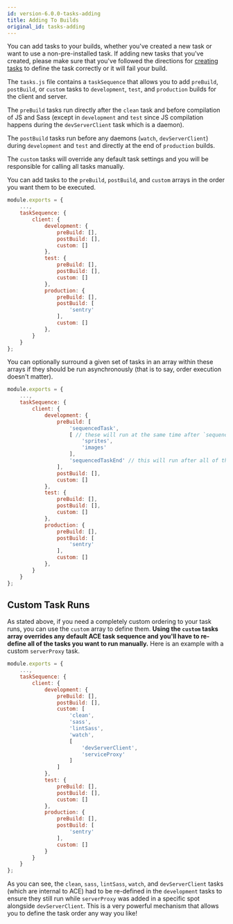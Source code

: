 ```yaml
---
id: version-6.0.0-tasks-adding
title: Adding To Builds
original_id: tasks-adding
---
```


You can add tasks to your builds, whether you've created a new task or want to use a non-pre-installed task. If adding new tasks that you've created, please make sure that you've followed the directions for [creating tasks](tasks-creating) to define the task correctly or it will fail your build.

The `tasks.js` file contains a `taskSequence` that allows you to add `preBuild`, `postBuild`, or `custom` tasks to `development`, `test`, and `production` builds for the client and server.

The `preBuild` tasks run directly after the `clean` task and before compilation of JS and Sass (except in `development` and `test` since JS compilation happens during the `devServerClient` task which is a daemon).

The `postBuild` tasks run before any daemons (`watch`, `devServerClient`) during `development` and `test` and directly at the end of `production` builds.

The `custom` tasks will override any default task settings and you will be responsible for calling all tasks manually.

You can add tasks to the `preBuild`, `postBuild`, and `custom` arrays in the order you want them to be executed.

```javascript
module.exports = {
    ...,
    taskSequence: {
        client: {
            development: {
                preBuild: [],
                postBuild: [],
                custom: []
            },
            test: {
                preBuild: [],
                postBuild: [],
                custom: []
            },
            production: {
                preBuild: [],
                postBuild: [
                    'sentry'
                ],
                custom: []
            },
        }
    }
};
```

You can optionally surround a given set of tasks in an array within these arrays if they should be run asynchronously (that is to say, order execution doesn't matter).

```javascript
module.exports = {
    ...,
    taskSequence: {
        client: {
            development: {
                preBuild: [
                    'sequencedTask',
                    [ // these will run at the same time after `sequencedTask`
                        'sprites',
                        'images'
                    ],
                    'sequencedTaskEnd' // this will run after all of the above have finished
                ],
                postBuild: [],
                custom: []
            },
            test: {
                preBuild: [],
                postBuild: [],
                custom: []
            },
            production: {
                preBuild: [],
                postBuild: [
                    'sentry'
                ],
                custom: []
            },
        }
    }
};
```

## Custom Task Runs
As stated above, if you need a completely custom ordering to your task runs, you can use the `custom` array to define them. **Using the `custom` tasks array overrides any default ACE task sequence and you'll have to re-define all of the tasks you want to run manually.**  Here is an example with a custom `serverProxy` task.

```javascript
module.exports = {
    ...,
    taskSequence: {
        client: {
            development: {
                preBuild: [],
                postBuild: [],
                custom: [
                    'clean',
                    'sass',
                    'lintSass',
                    'watch',
                    [
                        'devServerClient',
                        'serviceProxy'
                    ]
                ]
            },
            test: {
                preBuild: [],
                postBuild: [],
                custom: []
            },
            production: {
                preBuild: [],
                postBuild: [
                    'sentry'
                ],
                custom: []
            }
        }
    }
};
```

As you can see, the `clean`, `sass`, `lintSass`, `watch`, and `devServerClient` tasks (which are internal to ACE) had to be re-defined in the `development` tasks to ensure they still run while `serverProxy` was added in a specific spot alongside `devServerClient`. This is a very powerful mechanism that allows you to define the task order any way you like!
